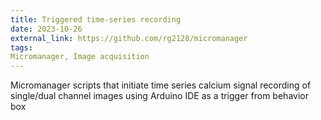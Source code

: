 ```yaml
---
title: Triggered time-series recording
date: 2023-10-26
external_link: https://github.com/rg2128/micromanager
tags:
Micromanager, Image acquisition
---
```


Micromanager scripts that initiate time series calcium signal recording of single/dual channel images using Arduino IDE as a trigger from behavior box
<!--more-->
